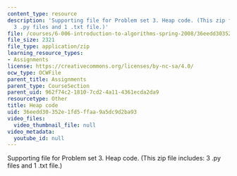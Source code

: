 ```yaml
---
content_type: resource
description: 'Supporting file for Problem set 3. Heap code. (This zip file includes:
  3 .py files and 1 .txt file.)'
file: /courses/6-006-introduction-to-algorithms-spring-2008/36eedd30352e1fd5ffaa9a5dc9d2ba93_ps3_heap.zip
file_size: 2321
file_type: application/zip
learning_resource_types:
- Assignments
license: https://creativecommons.org/licenses/by-nc-sa/4.0/
ocw_type: OCWFile
parent_title: Assignments
parent_type: CourseSection
parent_uid: 962f74c2-1810-7cd2-4a11-4361ecda2da9
resourcetype: Other
title: Heap code
uid: 36eedd30-352e-1fd5-ffaa-9a5dc9d2ba93
video_files:
  video_thumbnail_file: null
video_metadata:
  youtube_id: null
---
```

Supporting file for Problem set 3. Heap code. (This zip file includes: 3 .py files and 1 .txt file.)